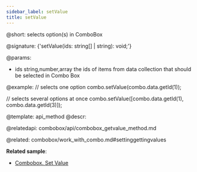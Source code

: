 ```yaml
---
sidebar_label: setValue
title: setValue
---          
```


@short: selects option(s) in ComboBox

@signature: {'setValue(ids: string[] | string): void;'}

@params:
- ids	 string,number,array	 the ids of items from data collection that should be selected in Combo Box

@example:
// selects one option
combo.setValue(combo.data.getId(1));
 
// selects several options at once
combo.setValue([combo.data.getId(1), combo.data.getId(3)]);


@template: api_method
@descr:



@relatedapi:
combobox/api/combobox_getvalue_method.md

@related: combobox/work_with_combo.md#settinggettingvalues

**Related sample**:
- [Combobox. Set Value](https://snippet.dhtmlx.com/xl1p7zcx)





